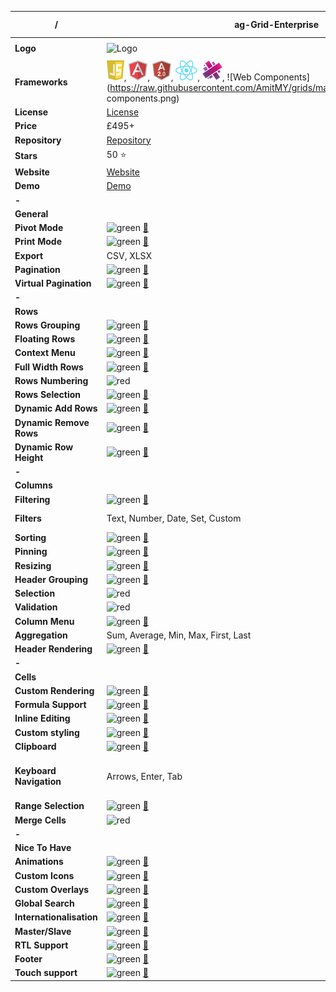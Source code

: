 |**/**|ag-Grid-Enterprise|Handsontable-Pro|
|-----|------------------|----------------|
|**Logo**|![Logo](https://www.ag-grid.com/images/logo.png)|![Logo](https://raw.githubusercontent.com/handsontable/static-files/master/Images/Logo/Handsontable/Handsontable-logo-300-74.png)|
|**Frameworks**|![Javascript](https://raw.githubusercontent.com/AmitMY/grids/master/assets/frameworks/javascript.png), ![Angular1](https://raw.githubusercontent.com/AmitMY/grids/master/assets/frameworks/angular1.png), ![Angular2](https://raw.githubusercontent.com/AmitMY/grids/master/assets/frameworks/angular2.png), ![React](https://raw.githubusercontent.com/AmitMY/grids/master/assets/frameworks/react.png), ![Aurelia](https://raw.githubusercontent.com/AmitMY/grids/master/assets/frameworks/aurelia.png), ![Web Components](https://raw.githubusercontent.com/AmitMY/grids/master/assets/frameworks/web components.png)|![Javascript](https://raw.githubusercontent.com/AmitMY/grids/master/assets/frameworks/javascript.png), ![jQuery](https://raw.githubusercontent.com/AmitMY/grids/master/assets/frameworks/jquery.png)|
|**License**|[License](https://github.com/ceolter/ag-grid-enterprise/blob/master/LICENSE.md)|[License](https://docs.handsontable.com/0.21.0/tutorial-licensing.html)|
|**Price**|£495+|$149+|
|**Repository**|[Repository](https://github.com/ceolter/ag-grid-enterprise)||
|**Stars**|50 :star:||
|**Website**|[Website](https://www.ag-grid.com/)|[Website](https://handsontable.com/)|
|**Demo**|[Demo](https://www.ag-grid.com/example.php)|[Demo](https://handsontable.com/examples.html)|
|**-**|||
|**General**|||
|**Pivot Mode**|![green](http://placehold.it/20/c5f015/000000?text=+) [:scroll:](https://www.ag-grid.com/javascript-grid-pivoting/)|![red](http://placehold.it/20/f03c15/000000?text=+)|
|**Print Mode**|![green](http://placehold.it/20/c5f015/000000?text=+) [:scroll:](https://www.ag-grid.com/javascript-grid-for-print/)|![red](http://placehold.it/20/f03c15/000000?text=+)|
|**Export**|CSV, XLSX|CSV|
|**Pagination**|![green](http://placehold.it/20/c5f015/000000?text=+) [:scroll:](https://www.ag-grid.com/javascript-grid-pagination/#gsc.tab=0)|![red](http://placehold.it/20/f03c15/000000?text=+)|
|**Virtual Pagination**|![green](http://placehold.it/20/c5f015/000000?text=+) [:scroll:](https://www.ag-grid.com/javascript-grid-virtual-paging/#gsc.tab=0)|![red](http://placehold.it/20/f03c15/000000?text=+)|
|**-**|||
|**Rows**|||
|**Rows Grouping**|![green](http://placehold.it/20/c5f015/000000?text=+) [:scroll:](https://www.ag-grid.com/javascript-grid-grouping/#gsc.tab=0)|![red](http://placehold.it/20/f03c15/000000?text=+)|
|**Floating Rows**|![green](http://placehold.it/20/c5f015/000000?text=+) [:scroll:](https://www.ag-grid.com/javascript-grid-floating/#gsc.tab=0)|![green](http://placehold.it/20/c5f015/000000?text=+)|
|**Context Menu**|![green](http://placehold.it/20/c5f015/000000?text=+) [:scroll:](https://www.ag-grid.com/javascript-grid-context-menu/#gsc.tab=0)|![green](http://placehold.it/20/c5f015/000000?text=+)|
|**Full Width Rows**|![green](http://placehold.it/20/c5f015/000000?text=+) [:scroll:](https://www.ag-grid.com/javascript-grid-master-detail/)|![red](http://placehold.it/20/f03c15/000000?text=+)|
|**Rows Numbering**|![red](http://placehold.it/20/f03c15/000000?text=+)|![green](http://placehold.it/20/c5f015/000000?text=+)|
|**Rows Selection**|![green](http://placehold.it/20/c5f015/000000?text=+) [:scroll:](https://www.ag-grid.com/javascript-grid-selection/#gsc.tab=0)|![green](http://placehold.it/20/c5f015/000000?text=+)|
|**Dynamic Add Rows**|![green](http://placehold.it/20/c5f015/000000?text=+) [:scroll:](https://www.ag-grid.com/javascript-grid-insert-remove/#gsc.tab=0)|![green](http://placehold.it/20/c5f015/000000?text=+)|
|**Dynamic Remove Rows**|![green](http://placehold.it/20/c5f015/000000?text=+) [:scroll:](https://www.ag-grid.com/javascript-grid-insert-remove/#gsc.tab=0)|![green](http://placehold.it/20/c5f015/000000?text=+)|
|**Dynamic Row Height**|![green](http://placehold.it/20/c5f015/000000?text=+) [:scroll:](https://www.ag-grid.com/javascript-grid-row-height/)|![red](http://placehold.it/20/f03c15/000000?text=+)|
|**-**|||
|**Columns**|||
|**Filtering**|![green](http://placehold.it/20/c5f015/000000?text=+) [:scroll:](https://www.ag-grid.com/javascript-grid-filtering/#gsc.tab=0)|![green](http://placehold.it/20/c5f015/000000?text=+)|
|**Filters**|Text, Number, Date, Set, Custom|Text, Number, Set|
|**Sorting**|![green](http://placehold.it/20/c5f015/000000?text=+) [:scroll:](https://www.ag-grid.com/javascript-grid-sorting/)|![green](http://placehold.it/20/c5f015/000000?text=+)|
|**Pinning**|![green](http://placehold.it/20/c5f015/000000?text=+) [:scroll:](https://www.ag-grid.com/javascript-grid-pinning/)|![red](http://placehold.it/20/f03c15/000000?text=+)|
|**Resizing**|![green](http://placehold.it/20/c5f015/000000?text=+) [:scroll:](https://www.ag-grid.com/javascript-grid-resizing/#gsc.tab=0)|![red](http://placehold.it/20/f03c15/000000?text=+)|
|**Header Grouping**|![green](http://placehold.it/20/c5f015/000000?text=+) [:scroll:](https://www.ag-grid.com/javascript-grid-grouping-headers/)|![green](http://placehold.it/20/c5f015/000000?text=+)|
|**Selection**|![red](http://placehold.it/20/f03c15/000000?text=+)|![green](http://placehold.it/20/c5f015/000000?text=+)|
|**Validation**|![red](http://placehold.it/20/f03c15/000000?text=+)|![green](http://placehold.it/20/c5f015/000000?text=+)|
|**Column Menu**|![green](http://placehold.it/20/c5f015/000000?text=+) [:scroll:](https://www.ag-grid.com/javascript-grid-column-menu/#gsc.tab=0)|![green](http://placehold.it/20/c5f015/000000?text=+)|
|**Aggregation**|Sum, Average, Min, Max, First, Last|Average|
|**Header Rendering**|![green](http://placehold.it/20/c5f015/000000?text=+) [:scroll:](https://www.ag-grid.com/javascript-grid-header-rendering/)|![red](http://placehold.it/20/f03c15/000000?text=+)|
|**-**|||
|**Cells**|||
|**Custom Rendering**|![green](http://placehold.it/20/c5f015/000000?text=+) [:scroll:](https://www.ag-grid.com/javascript-grid-cell-rendering/#gsc.tab=0)|![green](http://placehold.it/20/c5f015/000000?text=+)|
|**Formula Support**|![green](http://placehold.it/20/c5f015/000000?text=+) [:scroll:](https://www.ag-grid.com/javascript-grid-cell-expressions/#gsc.tab=0)|![green](http://placehold.it/20/c5f015/000000?text=+)|
|**Inline Editing**|![green](http://placehold.it/20/c5f015/000000?text=+) [:scroll:](https://www.ag-grid.com/javascript-grid-cell-editing/#gsc.tab=0)|![green](http://placehold.it/20/c5f015/000000?text=+)|
|**Custom styling**|![green](http://placehold.it/20/c5f015/000000?text=+) [:scroll:](https://www.ag-grid.com/javascript-grid-cell-styling/#gsc.tab=0)|![green](http://placehold.it/20/c5f015/000000?text=+)|
|**Clipboard**|![green](http://placehold.it/20/c5f015/000000?text=+) [:scroll:](https://www.ag-grid.com/javascript-grid-clipboard/)|![green](http://placehold.it/20/c5f015/000000?text=+)|
|**Keyboard Navigation**|Arrows, Enter, Tab|Arrows, Enter, Tab, Page, Home, End, UNDO/REDO|
|**Range Selection**|![green](http://placehold.it/20/c5f015/000000?text=+) [:scroll:](https://www.ag-grid.com/javascript-grid-range-selection/)|![green](http://placehold.it/20/c5f015/000000?text=+)|
|**Merge Cells**|![red](http://placehold.it/20/f03c15/000000?text=+)|![green](http://placehold.it/20/c5f015/000000?text=+)|
|**-**|||
|**Nice To Have**|||
|**Animations**|![green](http://placehold.it/20/c5f015/000000?text=+) [:scroll:](https://www.ag-grid.com/javascript-grid-animation/#gsc.tab=0)|![red](http://placehold.it/20/f03c15/000000?text=+)|
|**Custom Icons**|![green](http://placehold.it/20/c5f015/000000?text=+) [:scroll:](https://www.ag-grid.com/javascript-grid-icons/#gsc.tab=0)|![blue](http://placehold.it/20/1589F0/000000?text=+)|
|**Custom Overlays**|![green](http://placehold.it/20/c5f015/000000?text=+) [:scroll:](https://www.ag-grid.com/javascript-grid-overlays/#gsc.tab=0)|![blue](http://placehold.it/20/1589F0/000000?text=+)|
|**Global Search**|![green](http://placehold.it/20/c5f015/000000?text=+) [:scroll:](https://www.ag-grid.com/javascript-grid-filtering/#gsc.tab=0)|![red](http://placehold.it/20/f03c15/000000?text=+)|
|**Internationalisation**|![green](http://placehold.it/20/c5f015/000000?text=+) [:scroll:](https://www.ag-grid.com/javascript-grid-internationalisation/#gsc.tab=0)|![red](http://placehold.it/20/f03c15/000000?text=+)|
|**Master/Slave**|![green](http://placehold.it/20/c5f015/000000?text=+) [:scroll:](https://www.ag-grid.com/javascript-grid-master-slave/#gsc.tab=0)|![red](http://placehold.it/20/f03c15/000000?text=+)|
|**RTL Support**|![green](http://placehold.it/20/c5f015/000000?text=+) [:scroll:](https://www.ag-grid.com/javascript-grid-rtl/)|![red](http://placehold.it/20/f03c15/000000?text=+)|
|**Footer**|![green](http://placehold.it/20/c5f015/000000?text=+) [:scroll:](https://www.ag-grid.com/javascript-grid-status-bar/#gsc.tab=0)|![red](http://placehold.it/20/f03c15/000000?text=+)|
|**Touch support**|![green](http://placehold.it/20/c5f015/000000?text=+) [:scroll:](https://www.ag-grid.com/javascript-grid-touch/#gsc.tab=0)|![green](http://placehold.it/20/c5f015/000000?text=+)|